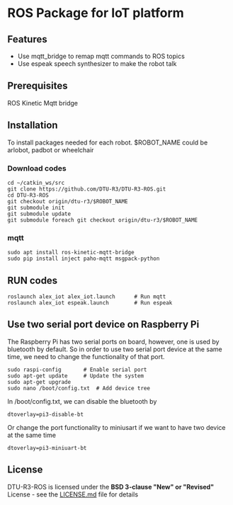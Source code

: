 # ROS Package for IoT platform

## Features
* Use mqtt_bridge to remap mqtt commands to ROS topics
* Use espeak speech synthesizer to make the robot talk

## Prerequisites
ROS Kinetic
Mqtt bridge

## Installation
To install packages needed for each robot. $ROBOT_NAME could be arlobot, padbot or wheelchair

### Download codes
```
cd ~/catkin_ws/src
git clone https://github.com/DTU-R3/DTU-R3-ROS.git
cd DTU-R3-ROS
git checkout origin/dtu-r3/$ROBOT_NAME
git submodule init
git submodule update
git submodule foreach git checkout origin/dtu-r3/$ROBOT_NAME
```

### mqtt
```
sudo apt install ros-kinetic-mqtt-bridge
sudo pip install inject paho-mqtt msgpack-python
```

## RUN codes
```
roslaunch alex_iot alex_iot.launch		# Run mqtt
roslaunch alex_iot espeak.launch		# Run espeak
```

## Use two serial port device on Raspberry Pi
The Raspberry Pi has two serial ports on board, however, one is used by bluetooth by default. So in order to use two serial port device at the same time, we need to change the functionality of that port.


```
sudo raspi-config		# Enable serial port
sudo apt-get update		# Update the system
sudo apt-get upgrade
sudo nano /boot/config.txt	# Add device tree
```

In /boot/config.txt, we can disable the bluetooth by
```
dtoverlay=pi3-disable-bt
```
Or change the port functionality to miniusart if we want to have two device at the same time
```
dtoverlay=pi3-miniuart-bt
```

## License
DTU-R3-ROS is licensed under the **BSD 3-clause "New" or "Revised"** License - see the [LICENSE.md](LICENSE) file for details

